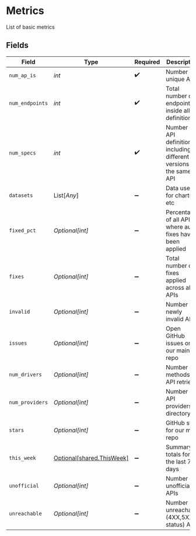 # Metrics

List of basic metrics


## Fields

| Field                                                                  | Type                                                                   | Required                                                               | Description                                                            |
| ---------------------------------------------------------------------- | ---------------------------------------------------------------------- | ---------------------------------------------------------------------- | ---------------------------------------------------------------------- |
| `num_ap_is`                                                            | *int*                                                                  | :heavy_check_mark:                                                     | Number of unique APIs                                                  |
| `num_endpoints`                                                        | *int*                                                                  | :heavy_check_mark:                                                     | Total number of endpoints inside all definitions                       |
| `num_specs`                                                            | *int*                                                                  | :heavy_check_mark:                                                     | Number of API definitions including different versions of the same API |
| `datasets`                                                             | List[*Any*]                                                            | :heavy_minus_sign:                                                     | Data used for charting etc                                             |
| `fixed_pct`                                                            | *Optional[int]*                                                        | :heavy_minus_sign:                                                     | Percentage of all APIs where auto fixes have been applied              |
| `fixes`                                                                | *Optional[int]*                                                        | :heavy_minus_sign:                                                     | Total number of fixes applied across all APIs                          |
| `invalid`                                                              | *Optional[int]*                                                        | :heavy_minus_sign:                                                     | Number of newly invalid APIs                                           |
| `issues`                                                               | *Optional[int]*                                                        | :heavy_minus_sign:                                                     | Open GitHub issues on our main repo                                    |
| `num_drivers`                                                          | *Optional[int]*                                                        | :heavy_minus_sign:                                                     | Number of methods of API retrieval                                     |
| `num_providers`                                                        | *Optional[int]*                                                        | :heavy_minus_sign:                                                     | Number of API providers in directory                                   |
| `stars`                                                                | *Optional[int]*                                                        | :heavy_minus_sign:                                                     | GitHub stars for our main repo                                         |
| `this_week`                                                            | [Optional[shared.ThisWeek]](../../models/shared/thisweek.md)           | :heavy_minus_sign:                                                     | Summary totals for the last 7 days                                     |
| `unofficial`                                                           | *Optional[int]*                                                        | :heavy_minus_sign:                                                     | Number of unofficial APIs                                              |
| `unreachable`                                                          | *Optional[int]*                                                        | :heavy_minus_sign:                                                     | Number of unreachable (4XX,5XX status) APIs                            |